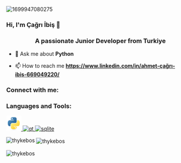 ![1699947080275](https://github.com/thykebos/thykebos/assets/148050997/def40534-0bbc-45dc-819d-0102a8d0ba96)
### Hi, I'm Çağrı İbiş  👋
<h3 align="center">A passionate Junior Developer from Turkiye</h3>

- 💬 Ask me about **Python**

- 📫 How to reach me **https://www.linkedin.com/in/ahmet-çağrı-ibiş-669049220/**

<h3 align="left">Connect with me:</h3>
<p align="left">
</p>

<h3 align="left">Languages and Tools:</h3>
<p align="left"> <a href="https://www.python.org" target="_blank" rel="noreferrer"> <img src="https://raw.githubusercontent.com/devicons/devicon/master/icons/python/python-original.svg" alt="python" width="40" height="40"/> </a> <a href="https://www.qt.io/" target="_blank" rel="noreferrer"> <img src="https://upload.wikimedia.org/wikipedia/commons/0/0b/Qt_logo_2016.svg" alt="qt" width="40" height="40"/> </a> <a href="https://www.sqlite.org/" target="_blank" rel="noreferrer"> <img src="https://www.vectorlogo.zone/logos/sqlite/sqlite-icon.svg" alt="sqlite" width="40" height="40"/> </a> </p>

<p><img align="left" src="https://github-readme-stats.vercel.app/api/top-langs?username=thykebos&show_icons=true&locale=en&layout=compact" alt="thykebos" /></p>

<p>&nbsp;<img align="center" src="https://github-readme-stats.vercel.app/api?username=thykebos&show_icons=true&locale=en" alt="thykebos" /></p>

<p><img align="center" src="https://github-readme-streak-stats.herokuapp.com/?user=thykebos&" alt="thykebos" />
